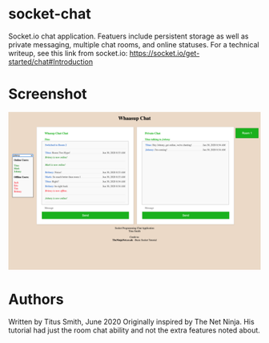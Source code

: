 # socket-chat
Socket.io chat application. Featuers include persistent storage as well as private messaging, multiple chat rooms, and online statuses. For a technical writeup, see this link from socket.io:
https://socket.io/get-started/chat#Introduction


# Screenshot
![Chat_Screenshot](Chat_Screenshot.png?raw=true "Socket.io Chat Screenshot")

# Authors
Written by Titus Smith, June 2020
Originally inspired by The Net Ninja. His tutorial had just the room chat ability and not the extra features noted about.


